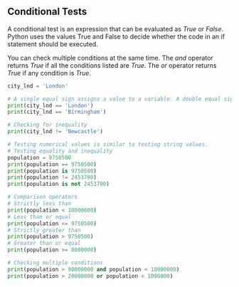 ## Conditional Tests

A conditional test is an expression that can be evaluated as _True_ or _False_. Python uses the values True and False to decide whether the code in an if statement should be executed.

You can check multiple conditions at the same time. The *and* operator returns _True_ if all the conditions listed are _True_. The *or* operator returns _True_ if any condition is _True_.

```Python
city_lnd = 'London'

# A single equal sign assigns a value to a variable. A double equal sign `==` checks whether two values are equal.
print(city_lnd == 'London')
print(city_lnd == 'Birmingham')

# Checking for inequality
print(city_lnd != 'Newcastle')

# Testing numerical values is similar to testing string values.
# Testing equality and inequality
population = 9750500
print(population == 9750500)
print(population is 9750500)
print(population != 2453700)
print(population is not 2453700)

# Comparison operators
# Strictly less than
print(population < 10000000)
# Less than or equal
print(population <= 9750500)
# Strictly greater than
print(population > 9750500)
# Greater than or equal
print(population >= 8000000)

# Checking multiple conditions
print(population > 90000000 and population < 10000000)
print(population > 20000000 or population < 1000000)
```
